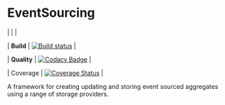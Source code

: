# EventSourcing 

| | |

| **Build** | [![Build status](https://ci.appveyor.com/api/projects/status/wi02wpdnqlyifcxg/branch/master?svg=true)](https://ci.appveyor.com/api/projects/status/wi02wpdnqlyifcxg/branch/master?svg=true) |

| **Quality** | [![Codacy Badge](https://api.codacy.com/project/badge/Grade/9a21e15a059f45eda0e0b8a81f32f983)](https://www.codacy.com/app/richard.a.forrest/Eventus?utm_source=github.com&amp;utm_medium=referral&amp;utm_content=feanz/Eventus&amp;utm_campaign=Badge_Grade) |

| Coverage | [![Coverage Status](https://coveralls.io/repos/github/feanz/Eventus/badge.svg)](https://coveralls.io/github/feanz/Eventus) |

A framework for creating updating and storing event sourced aggregates using a range of storage providers.





